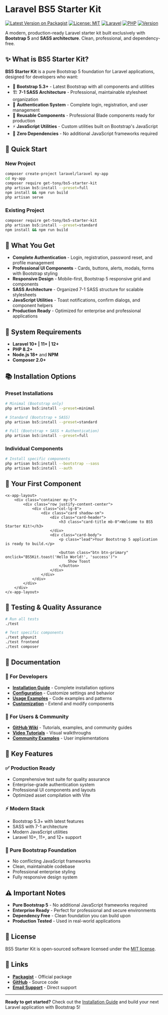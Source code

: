# Laravel BS5 Starter Kit

[![Latest Version on Packagist](https://img.shields.io/packagist/v/get-tony/bs5-starter-kit.svg?style=flat-square)](https://packagist.org/packages/get-tony/bs5-starter-kit)
[![License: MIT](https://img.shields.io/badge/License-MIT-green.svg)](https://opensource.org/licenses/MIT)
[![Laravel](https://img.shields.io/badge/Laravel-10%2B%20%7C%2011%2B%20%7C%2012%2B-red.svg)](https://laravel.com)
[![PHP](https://img.shields.io/badge/PHP-8.2%2B-blue.svg)](https://php.net)
[![Version](https://img.shields.io/badge/Version-1.0.2%20Release-green.svg)](https://github.com/get-tony/bs5-starter-kit/releases/tag/v1.0.2)

A modern, production-ready Laravel starter kit built exclusively with **Bootstrap 5** and **SASS architecture**. Clean, professional, and dependency-free.

## ✨ What is BS5 Starter Kit?

**BS5 Starter Kit** is a pure Bootstrap 5 foundation for Laravel applications, designed for developers who want:

- 🎨 **Bootstrap 5.3+** - Latest Bootstrap with all components and utilities
- 🏗️ **7-1 SASS Architecture** - Professional, maintainable stylesheet organization
- 🔐 **Authentication System** - Complete login, registration, and user management
- 🧩 **Reusable Components** - Professional Blade components ready for production
- ⚡ **JavaScript Utilities** - Custom utilities built on Bootstrap's JavaScript
- 🎯 **Zero Dependencies** - No additional JavaScript frameworks required

## 🚀 Quick Start

### New Project

```bash
composer create-project laravel/laravel my-app
cd my-app
composer require get-tony/bs5-starter-kit
php artisan bs5:install --preset=full
npm install && npm run build
php artisan serve
```

### Existing Project

```bash
composer require get-tony/bs5-starter-kit
php artisan bs5:install --preset=standard
npm install && npm run build
```

## 🎯 What You Get

- **Complete Authentication** - Login, registration, password reset, and profile management
- **Professional UI Components** - Cards, buttons, alerts, modals, forms with Bootstrap styling
- **Responsive Design** - Mobile-first, Bootstrap 5 responsive grid and components
- **SASS Architecture** - Organized 7-1 SASS structure for scalable stylesheets
- **JavaScript Utilities** - Toast notifications, confirm dialogs, and component helpers
- **Production Ready** - Optimized for enterprise and professional applications

## 🔧 System Requirements

- **Laravel 10+ | 11+ | 12+**
- **PHP 8.2+**
- **Node.js 18+** and **NPM**
- **Composer 2.0+**

## 📚 Installation Options

### Preset Installations

```bash
# Minimal (Bootstrap only)
php artisan bs5:install --preset=minimal

# Standard (Bootstrap + SASS)
php artisan bs5:install --preset=standard

# Full (Bootstrap + SASS + Authentication)
php artisan bs5:install --preset=full
```

### Individual Components

```bash
# Install specific components
php artisan bs5:install --bootstrap --sass
php artisan bs5:install --auth
```

## 🎨 Your First Component

```blade
<x-app-layout>
    <div class="container my-5">
        <div class="row justify-content-center">
            <div class="col-lg-8">
                <div class="card shadow-sm">
                    <div class="card-header">
                        <h3 class="card-title mb-0">Welcome to BS5 Starter Kit!</h3>
                    </div>
                    <div class="card-body">
                        <p class="lead">Your Bootstrap 5 application is ready to build.</p>

                        <button class="btn btn-primary" onclick="BS5Kit.toast('Hello World!', 'success')">
                            Show Toast
                        </button>
                    </div>
                </div>
            </div>
        </div>
    </div>
</x-app-layout>
```

## 🧪 Testing & Quality Assurance

```bash
# Run all tests
./test

# Test specific components
./test phpunit
./test frontend
./test composer
```

## 📖 Documentation

### 🎯 For Developers
- **[Installation Guide](docs/installation.md)** - Complete installation options
- **[Configuration](docs/configuration.md)** - Customize settings and behavior
- **[Usage Examples](docs/usage-examples.md)** - Code examples and patterns
- **[Customization](docs/customization.md)** - Extend and modify components

### 🌟 For Users & Community
- **[GitHub Wiki](https://github.com/get-tony/bs5-starter-kit/wiki)** - Tutorials, examples, and community guides
- **[Video Tutorials](https://github.com/get-tony/bs5-starter-kit/wiki/Video-Tutorials)** - Visual walkthroughs
- **[Community Examples](https://github.com/get-tony/bs5-starter-kit/wiki/Community-Examples)** - User implementations

## 🌟 Key Features

### ✅ Production Ready
- Comprehensive test suite for quality assurance
- Enterprise-grade authentication system
- Professional UI components and layouts
- Optimized asset compilation with Vite

### ⚡ Modern Stack
- Bootstrap 5.3+ with latest features
- SASS with 7-1 architecture
- Modern JavaScript utilities
- Laravel 10+, 11+, and 12+ support

### 🎯 Pure Bootstrap Foundation
- No conflicting JavaScript frameworks
- Clean, maintainable codebase
- Professional enterprise styling
- Fully responsive design system

## ⚠️ Important Notes

- **Pure Bootstrap 5** - No additional JavaScript frameworks required
- **Enterprise Ready** - Perfect for professional and secure environments
- **Dependency Free** - Clean foundation you can build upon
- **Production Tested** - Used in real-world applications

## 📄 License

BS5 Starter Kit is open-sourced software licensed under the [MIT license](LICENSE).

## 🔗 Links

- **[Packagist](https://packagist.org/packages/get-tony/bs5-starter-kit)** - Official package
- **[GitHub](https://github.com/get-tony/bs5-starter-kit)** - Source code
- **[Email Support](mailto:get-tony@outlook.com)** - Direct support

---

**Ready to get started?** Check out the [Installation Guide](docs/installation.md) and build your next Laravel application with Bootstrap 5!
